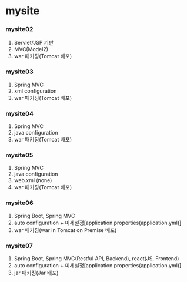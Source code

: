 # mysite

### mysite02
1.	Servlet/JSP 기반
2.	MVC(Model2)
3.	war 패키징(Tomcat 배포)

### mysite03
1. Spring MVC
2.	xml configuration
3.	war 패키징(Tomcat 배포)

### mysite04
1.	Spring MVC
2.	java configuration
3.	war 패키징(Tomcat 배포)

### mysite05
1.	Spring MVC
2.	java configuration
3.	web.xml (none)
3.	war 패키징(Tomcat 배포)

### mysite06
1. Spring Boot, Spring MVC
2. auto configuration + 미세설정[application.properties(application.yml)]
3. war 패키징(war in Tomcat on Premise 배포)

### mysite07
1.	Spring Boot, Spring MVC(Restful API, Backend), react(JS, Frontend)
2.	auto configuration + 미세설정[application.properties(application.yml)]
3.	jar 패키징(Jar 배포)
